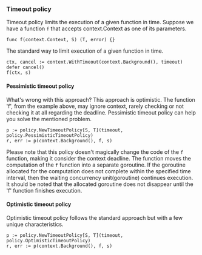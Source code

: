 ### Timeout policy

Timeout policy limits the execution of a given function in time. Suppose we have a function `f` that accepts context.Context as one of its parameters.

```golang
func f(context.Context, S) (T, error) {}
```

The standard way to limit execution of a given function in time.

```golang
ctx, cancel := context.WithTimeout(context.Background(), timeout)
defer cancel()
f(ctx, s)
```

#### Pessimistic timeout policy

What's wrong with this approach? This approach is optimistic. The function 'f', from the example above, may ignore context, rarely checking or not
checking it at all regarding the deadline. Pessimistic timeout policy can help you solve the mentioned problem.

```golang
p := policy.NewTimeoutPolicy[S, T](timeout, policy.PessimisticTimeoutPolicy)
r, err := p(context.Background(), f, s)
```

Please note that this policy doesn't magically change the code of the `f` function, making it consider the context deadline. The function moves the computation of the `f` function into a separate goroutine. If the goroutine allocated for the computation does not complete within the specified time interval, then the waiting concurrency unit(goroutine) continues execution. It should be noted that the allocated goroutine does not disappear until the 'f' function finishes execution.


#### Optimistic timeout policy

Optimistic timeout policy follows the standard approach but with a few unique characteristics.

```golang
p := policy.NewTimeoutPolicy[S, T](timeout, policy.OptimisticTimeoutPolicy)
r, err := p(context.Background(), f, s)
```
